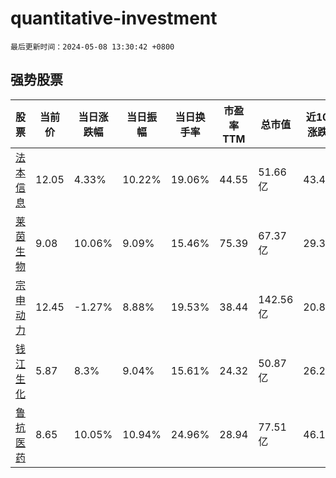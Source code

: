 # quantitative-investment

`最后更新时间：2024-05-08 13:30:42 +0800`

## 强势股票

|股票|当前价|当日涨跌幅|当日振幅|当日换手率|市盈率TTM|总市值|近10日涨跌幅|
|----|----|----|----|----|----|----|----|
|[法本信息](https://xueqiu.com/S/SZ300925)|12.05|4.33%|10.22%|19.06%|44.55|51.66亿|43.45%|
|[莱茵生物](https://xueqiu.com/S/SZ002166)|9.08|10.06%|9.09%|15.46%|75.39|67.37亿|29.34%|
|[宗申动力](https://xueqiu.com/S/SZ001696)|12.45|-1.27%|8.88%|19.53%|38.44|142.56亿|20.87%|
|[钱江生化](https://xueqiu.com/S/SH600796)|5.87|8.3%|9.04%|15.61%|24.32|50.87亿|26.24%|
|[鲁抗医药](https://xueqiu.com/S/SH600789)|8.65|10.05%|10.94%|24.96%|28.94|77.51亿|46.11%|
